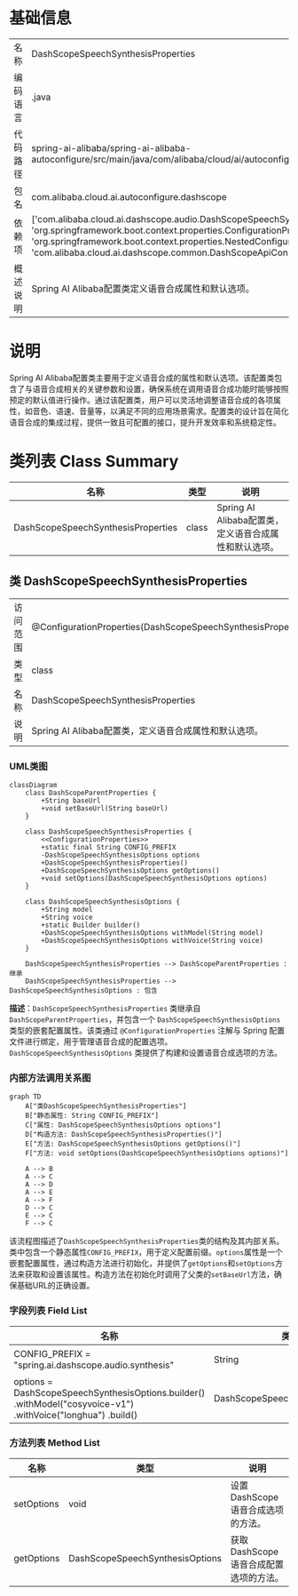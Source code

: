 # 基础信息

|      |      |
|------|------|
| 名称 | DashScopeSpeechSynthesisProperties |
| 编码语言 | .java |
| 代码路径 | spring-ai-alibaba/spring-ai-alibaba-autoconfigure/src/main/java/com/alibaba/cloud/ai/autoconfigure/dashscope/DashScopeSpeechSynthesisProperties.java |
| 包名 | com.alibaba.cloud.ai.autoconfigure.dashscope |
| 依赖项 | ['com.alibaba.cloud.ai.dashscope.audio.DashScopeSpeechSynthesisOptions', 'org.springframework.boot.context.properties.ConfigurationProperties', 'org.springframework.boot.context.properties.NestedConfigurationProperty', 'com.alibaba.cloud.ai.dashscope.common.DashScopeApiConstants.DEFAULT_BASE_URL'] |
| 概述说明 | Spring AI Alibaba配置类定义语音合成属性和默认选项。 |

# 说明

Spring AI Alibaba配置类主要用于定义语音合成的属性和默认选项。该配置类包含了与语音合成相关的关键参数和设置，确保系统在调用语音合成功能时能够按照预定的默认值进行操作。通过该配置类，用户可以灵活地调整语音合成的各项属性，如音色、语速、音量等，以满足不同的应用场景需求。配置类的设计旨在简化语音合成的集成过程，提供一致且可配置的接口，提升开发效率和系统稳定性。

# 类列表 Class Summary

| 名称   | 类型  | 说明 |
|-------|------|-------------|
| DashScopeSpeechSynthesisProperties | class | Spring AI Alibaba配置类，定义语音合成属性和默认选项。 |



## 类 DashScopeSpeechSynthesisProperties

|      |      |
|------|------|
| 访问范围 | @ConfigurationProperties(DashScopeSpeechSynthesisProperties.CONFIG_PREFIX);public |
| 类型 | class |
| 名称 | DashScopeSpeechSynthesisProperties |
| 说明 | Spring AI Alibaba配置类，定义语音合成属性和默认选项。 |


### UML类图

```mermaid
classDiagram
    class DashScopeParentProperties {
        +String baseUrl
        +void setBaseUrl(String baseUrl)
    }

    class DashScopeSpeechSynthesisProperties {
        <<ConfigurationProperties>>
        +static final String CONFIG_PREFIX
        -DashScopeSpeechSynthesisOptions options
        +DashScopeSpeechSynthesisProperties()
        +DashScopeSpeechSynthesisOptions getOptions()
        +void setOptions(DashScopeSpeechSynthesisOptions options)
    }

    class DashScopeSpeechSynthesisOptions {
        +String model
        +String voice
        +static Builder builder()
        +DashScopeSpeechSynthesisOptions withModel(String model)
        +DashScopeSpeechSynthesisOptions withVoice(String voice)
    }

    DashScopeSpeechSynthesisProperties --> DashScopeParentProperties : 继承
    DashScopeSpeechSynthesisProperties --> DashScopeSpeechSynthesisOptions : 包含
```

**描述**：`DashScopeSpeechSynthesisProperties` 类继承自 `DashScopeParentProperties`，并包含一个 `DashScopeSpeechSynthesisOptions` 类型的嵌套配置属性。该类通过 `@ConfigurationProperties` 注解与 Spring 配置文件进行绑定，用于管理语音合成的配置选项。`DashScopeSpeechSynthesisOptions` 类提供了构建和设置语音合成选项的方法。


### 内部方法调用关系图

```mermaid
graph TD
    A["类DashScopeSpeechSynthesisProperties"]
    B["静态属性: String CONFIG_PREFIX"]
    C["属性: DashScopeSpeechSynthesisOptions options"]
    D["构造方法: DashScopeSpeechSynthesisProperties()"]
    E["方法: DashScopeSpeechSynthesisOptions getOptions()"]
    F["方法: void setOptions(DashScopeSpeechSynthesisOptions options)"]

    A --> B
    A --> C
    A --> D
    A --> E
    A --> F
    D --> C
    E --> C
    F --> C
```

该流程图描述了`DashScopeSpeechSynthesisProperties`类的结构及其内部关系。类中包含一个静态属性`CONFIG_PREFIX`，用于定义配置前缀。`options`属性是一个嵌套配置属性，通过构造方法进行初始化，并提供了`getOptions`和`setOptions`方法来获取和设置该属性。构造方法在初始化时调用了父类的`setBaseUrl`方法，确保基础URL的正确设置。

### 字段列表 Field List

| 名称  | 类型  | 说明 |
|-------|-------|------|
| CONFIG_PREFIX = "spring.ai.dashscope.audio.synthesis" | String | 定义配置前缀字符串"spring.ai.dashscope.audio.synthesis"。 |
| options = DashScopeSpeechSynthesisOptions.builder()		.withModel("cosyvoice-v1")		.withVoice("longhua")		.build() | DashScopeSpeechSynthesisOptions | 配置DashScope语音合成选项，使用模型cosyvoice-v1和声音longhua。 |

### 方法列表 Method List

| 名称  | 类型  | 说明 |
|-------|-------|------|
| setOptions | void | 设置DashScope语音合成选项的方法。 |
| getOptions | DashScopeSpeechSynthesisOptions | 获取DashScope语音合成配置选项的方法。 |




